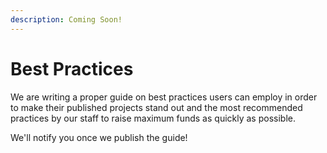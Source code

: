 ```yaml
---
description: Coming Soon!
---
```


# Best Practices

We are writing a proper guide on best practices users can employ in order to make their published projects stand out and the most recommended practices by our staff to raise maximum funds as quickly as possible.

We'll notify you once we publish the guide!

